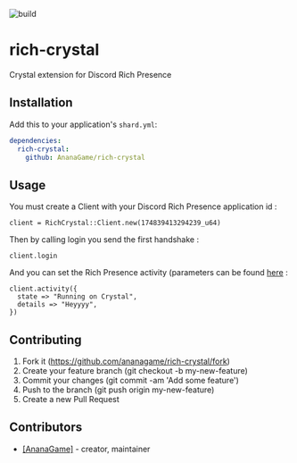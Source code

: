 ![build](https://api.travis-ci.org/AnanaGame/rich-crystal.svg?branch=master)
# rich-crystal

Crystal extension for Discord Rich Presence

## Installation

Add this to your application's `shard.yml`:

```yml
dependencies:
  rich-crystal:
    github: AnanaGame/rich-crystal
```

## Usage

You must create a Client with your Discord Rich Presence application id :
```crystal
client = RichCrystal::Client.new(174839413294239_u64)
```

Then by calling login you send the first handshake :
```crystal
client.login
```

And you can set the Rich Presence activity (parameters can be found [here](https://github.com/discordapp/discord-rpc/blob/master/documentation/hard-mode.md#new-rpc-command) :
```crystal
client.activity({
  state => "Running on Crystal",
  details => "Heyyyy",
})
```

## Contributing

1. Fork it (https://github.com/ananagame/rich-crystal/fork)
2. Create your feature branch (git checkout -b my-new-feature)
3. Commit your changes (git commit -am 'Add some feature')
4. Push to the branch (git push origin my-new-feature)
5. Create a new Pull Request

## Contributors

- [[AnanaGame]](https://github.com/ananagame) - creator, maintainer
